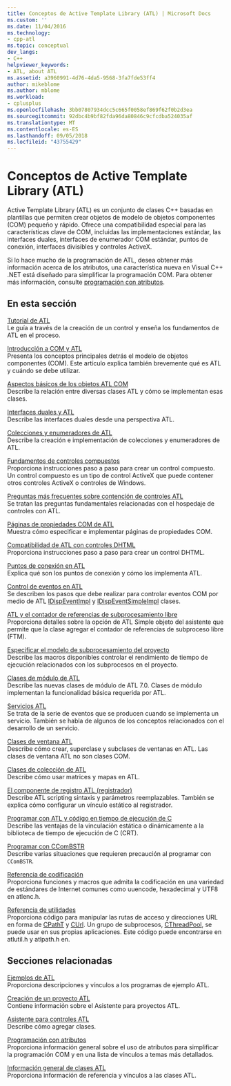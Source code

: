 ```yaml
---
title: Conceptos de Active Template Library (ATL) | Microsoft Docs
ms.custom: ''
ms.date: 11/04/2016
ms.technology:
- cpp-atl
ms.topic: conceptual
dev_langs:
- C++
helpviewer_keywords:
- ATL, about ATL
ms.assetid: a3960991-4d76-4da5-9568-3fa7fde53ff4
author: mikeblome
ms.author: mblome
ms.workload:
- cplusplus
ms.openlocfilehash: 3bb07807934dcc5c665f0058ef869f62f0b2d3ea
ms.sourcegitcommit: 92dbc4b9bf82fda96da80846c9cfcdba524035af
ms.translationtype: MT
ms.contentlocale: es-ES
ms.lasthandoff: 09/05/2018
ms.locfileid: "43755429"
---
```

# <a name="active-template-library-atl-concepts"></a>Conceptos de Active Template Library (ATL)

Active Template Library (ATL) es un conjunto de clases C++ basadas en plantillas que permiten crear objetos de modelo de objetos componentes (COM) pequeño y rápido. Ofrece una compatibilidad especial para las características clave de COM, incluidas las implementaciones estándar, las interfaces duales, interfaces de enumerador COM estándar, puntos de conexión, interfaces divisibles y controles ActiveX.

Si lo hace mucho de la programación de ATL, desea obtener más información acerca de los atributos, una característica nueva en Visual C++ .NET está diseñado para simplificar la programación COM. Para obtener más información, consulte [programación con atributos](../windows/attributed-programming-concepts.md).

## <a name="in-this-section"></a>En esta sección

[Tutorial de ATL](../atl/active-template-library-atl-tutorial.md)  
Le guía a través de la creación de un control y enseña los fundamentos de ATL en el proceso.

[Introducción a COM y ATL](../atl/introduction-to-com-and-atl.md)  
Presenta los conceptos principales detrás el modelo de objetos componentes (COM). Este artículo explica también brevemente qué es ATL y cuándo se debe utilizar.

[Aspectos básicos de los objetos ATL COM](../atl/fundamentals-of-atl-com-objects.md)  
Describe la relación entre diversas clases ATL y cómo se implementan esas clases.

[Interfaces duales y ATL](../atl/dual-interfaces-and-atl.md)  
Describe las interfaces duales desde una perspectiva ATL.

[Colecciones y enumeradores de ATL](../atl/atl-collections-and-enumerators.md)  
Describe la creación e implementación de colecciones y enumeradores de ATL.

[Fundamentos de controles compuestos](../atl/atl-composite-control-fundamentals.md)  
Proporciona instrucciones paso a paso para crear un control compuesto. Un control compuesto es un tipo de control ActiveX que puede contener otros controles ActiveX o controles de Windows.

[Preguntas más frecuentes sobre contención de controles ATL](../atl/atl-control-containment-faq.md)  
Se tratan las preguntas fundamentales relacionadas con el hospedaje de controles con ATL.

[Páginas de propiedades COM de ATL](../atl/atl-com-property-pages.md)  
Muestra cómo especificar e implementar páginas de propiedades COM.

[Compatibilidad de ATL con controles DHTML](../atl/atl-support-for-dhtml-controls.md)  
Proporciona instrucciones paso a paso para crear un control DHTML.

[Puntos de conexión en ATL](../atl/atl-connection-points.md)  
Explica qué son los puntos de conexión y cómo los implementa ATL.

[Control de eventos en ATL](../atl/event-handling-and-atl.md)  
Se describen los pasos que debe realizar para controlar eventos COM por medio de ATL [IDispEventImpl](../atl/reference/idispeventimpl-class.md) y [IDispEventSimpleImpl](../atl/reference/idispeventsimpleimpl-class.md) clases.

[ATL y el contador de referencias de subprocesamiento libre](../atl/atl-and-the-free-threaded-marshaler.md)  
Proporciona detalles sobre la opción de ATL Simple objeto del asistente que permite que la clase agregar el contador de referencias de subproceso libre (FTM).

[Especificar el modelo de subprocesamiento del proyecto](../atl/specifying-the-threading-model-for-a-project-atl.md)  
Describe las macros disponibles controlar el rendimiento de tiempo de ejecución relacionados con los subprocesos en el proyecto.

[Clases de módulo de ATL](../atl/atl-module-classes.md)  
Describe las nuevas clases de módulo de ATL 7.0. Clases de módulo implementan la funcionalidad básica requerida por ATL.

[Servicios ATL](../atl/atl-services.md)  
Se trata de la serie de eventos que se producen cuando se implementa un servicio. También se habla de algunos de los conceptos relacionados con el desarrollo de un servicio.

[Clases de ventana ATL](../atl/atl-window-classes.md)  
Describe cómo crear, superclase y subclases de ventanas en ATL. Las clases de ventana ATL no son clases COM.

[Clases de colección de ATL](../atl/atl-collection-classes.md)  
Describe cómo usar matrices y mapas en ATL.

[El componente de registro ATL (registrador)](../atl/atl-registry-component-registrar.md)  
Describe ATL scripting sintaxis y parámetros reemplazables. También se explica cómo configurar un vínculo estático al registrador.

[Programar con ATL y código en tiempo de ejecución de C](../atl/programming-with-atl-and-c-run-time-code.md)  
Describe las ventajas de la vinculación estática o dinámicamente a la biblioteca de tiempo de ejecución de C (CRT).

[Programar con CComBSTR](../atl/programming-with-ccombstr-atl.md)  
Describe varias situaciones que requieren precaución al programar con `CComBSTR`.

[Referencia de codificación](../atl/atl-encoding-reference.md)  
Proporciona funciones y macros que admita la codificación en una variedad de estándares de Internet comunes como uuencode, hexadecimal y UTF8 en atlenc.h.

[Referencia de utilidades](../atl/atl-utilities-reference.md)  
Proporciona código para manipular las rutas de acceso y direcciones URL en forma de [CPathT](../atl/reference/cpatht-class.md) y [CUrl](../atl/reference/curl-class.md). Un grupo de subprocesos, [CThreadPool](../atl/reference/cthreadpool-class.md), se puede usar en sus propias aplicaciones. Este código puede encontrarse en atlutil.h y atlpath.h en.

## <a name="related-sections"></a>Secciones relacionadas

[Ejemplos de ATL](../visual-cpp-samples.md)  
Proporciona descripciones y vínculos a los programas de ejemplo ATL.

[Creación de un proyecto ATL](../atl/reference/creating-an-atl-project.md)  
Contiene información sobre el Asistente para proyectos ATL.

[Asistente para controles ATL](../atl/reference/atl-control-wizard.md)  
Describe cómo agregar clases.

[Programación con atributos](../windows/attributed-programming-concepts.md)  
Proporciona información general sobre el uso de atributos para simplificar la programación COM y en una lista de vínculos a temas más detallados.

[Información general de clases ATL](../atl/atl-class-overview.md)  
Proporciona información de referencia y vínculos a las clases ATL.

